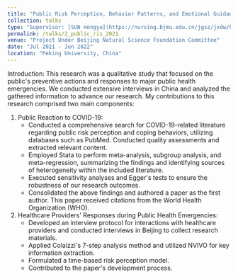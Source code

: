 ```yaml
---
title: "Public Risk Perception, Behavior Patterns, and Emotional Guidance Under Major Public Health Emergency"
collection: talks
type: "Supervisor: [SUN Hongyu](https://nursing.bjmu.edu.cn/jgsz/jxdw/hlxrwjys/jsmd5/sunhongyu.htm)"
permalink: /talks/2_public_ris_2021
venue: "Project Under Beijing Natural Science Foundation Committee"
date: "Jul 2021 - Jun 2022"
location: "Peking University, China"
---
```


Introduction:
This research was a qualitative study that focused on the public's preventive actions and responses to major public health emergencies. We conducted extensive interviews in China and analyzed the gathered information to advance our research. My contributions to this research comprised two main components:
1. Public Reaction to COVID-19:
   * Conducted a comprehensive search for COVID-19-related literature regarding public risk perception and coping behaviors, utilizing databases such as PubMed. Conducted quality assessments and extracted relevant content.
   * Employed Stata to perform meta-analysis, subgroup analysis, and meta-regression, summarizing the findings and identifying sources of heterogeneity within the included literature.
   * Executed sensitivity analyses and Egger's tests to ensure the robustness of our research outcomes.
   * Consolidated the above findings and authored a paper as the first author. This paper received citations from the World Health Organization (WHO).
2. Healthcare Providers' Responses during Public Health Emergencies:
   * Developed an interview protocol for interactions with healthcare providers and conducted interviews in Beijing to collect research materials.
   * Applied Colaizzi's 7-step analysis method and utilized NVIVO for key information extraction.
   * Formulated a time-based risk perception model.
   * Contributed to the paper's development process.
